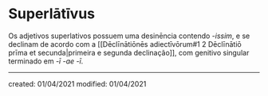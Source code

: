 # Superlātīvus
Os adjetivos superlativos possuem uma desinēncia contendo *-issim*, e se declinam de acordo com a [[Dēclīnātiōnēs adiectīvōrum#1 2 Dēclīnātiō prīma et secunda|primeira e segunda declinação]], com genitivo singular terminado em *-ī -ae -ī*.

---

created: 01/04/2021
modified: 01/04/2021
